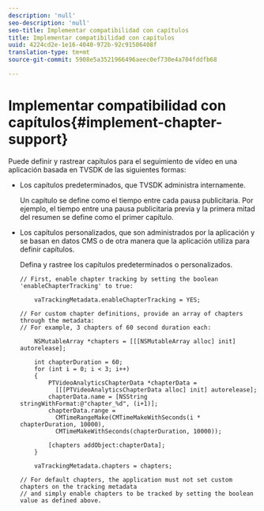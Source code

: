 ```yaml
---
description: 'null'
seo-description: 'null'
seo-title: Implementar compatibilidad con capítulos
title: Implementar compatibilidad con capítulos
uuid: 4224cd2e-1e16-4040-972b-92c91506408f
translation-type: tm+mt
source-git-commit: 5908e5a3521966496aeec0ef730e4a704fddfb68

---
```



# Implementar compatibilidad con capítulos{#implement-chapter-support}

Puede definir y rastrear capítulos para el seguimiento de vídeo en una aplicación basada en TVSDK de las siguientes formas:

* Los capítulos predeterminados, que TVSDK administra internamente.

   Un capítulo se define como el tiempo entre cada pausa publicitaria. Por ejemplo, el tiempo entre una pausa publicitaria previa y la primera mitad del resumen se define como el primer capítulo.
* Los capítulos personalizados, que son administrados por la aplicación y se basan en datos CMS o de otra manera que la aplicación utiliza para definir capítulos.

   Defina y rastree los capítulos predeterminados o personalizados.

   ```
   // First, enable chapter tracking by setting the boolean 'enableChapterTracking' to true: 
   
       vaTrackingMetadata.enableChapterTracking = YES; 
   
   // For custom chapter definitions, provide an array of chapters through the metadata:  
   // For example, 3 chapters of 60 second duration each: 
   
       NSMutableArray *chapters = [[[NSMutableArray alloc] init] autorelease]; 
   
       int chapterDuration = 60; 
       for (int i = 0; i < 3; i++) 
       { 
           PTVideoAnalyticsChapterData *chapterData =  
             [[[PTVideoAnalyticsChapterData alloc] init] autorelease]; 
           chapterData.name = [NSString stringWithFormat:@"chapter_%d", (i+1)]; 
           chapterData.range =  
             CMTimeRangeMake(CMTimeMakeWithSeconds(i * chapterDuration, 10000),  
             CMTimeMakeWithSeconds(chapterDuration, 10000)); 
   
           [chapters addObject:chapterData]; 
       } 
   
       vaTrackingMetadata.chapters = chapters; 
   
   // For default chapters, the application must not set custom chapters on the tracking metadata  
   // and simply enable chapters to be tracked by setting the boolean value as defined above.
   ```

